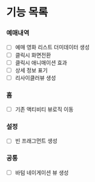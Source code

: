 # 기능 목록

### 예매내역
- [ ] 예매 영화 리스트 더미데이터 생성
- [ ] 클릭시 화면전환
- [ ] 클릭시 애니매이션 효과
- [ ] 상세 정보 표기
- [ ] 리사이클러뷰 생성

### 홈
- [ ] 기존 액티비티 뷰로직 이동


### 설정
- [ ] 빈 프래그먼트 생성


### 공통
- [ ] 바텀 네이게이션 뷰 생성
